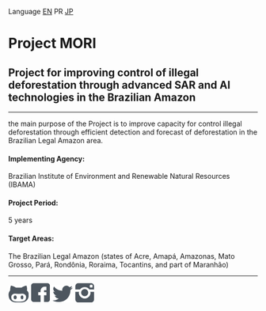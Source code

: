 Language [EN](README.md)  PR  [JP](README_JP.md)  

[](
  HeaderImage
  )
# Project MORI
## Project for improving control of illegal deforestation through advanced SAR and AI technologies in the Brazilian Amazon
---

the main purpose of the Project is to improve capacity for control illegal deforestation through efficient detection and forecast of deforestation in the Brazilian Legal Amazon area.

#### Implementing Agency:
Brazilian Institute of Environment and Renewable Natural Resources (IBAMA)

#### Project Period:
5 years

#### Target Areas:
The Brazilian Legal Amazon (states of Acre, Amapá, Amazonas, Mato Grosso, Pará, Rondônia, Roraima, Tocantins, and part of Maranhão)

---
[![GitHub](images/gh.png)](https://github.com/Project-MORI)  [![Facebook](images/fb.png)](#)  [![Twitter](images/tw.png)](#)  [![Instagram](images/is.png)](#)
